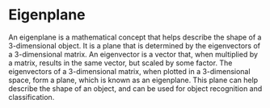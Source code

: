 # Eigenplane

An eigenplane is a mathematical concept that helps describe the shape of a 3-dimensional object. It is a plane that is determined by the eigenvectors of a 3-dimensional matrix. An eigenvector is a vector that, when multiplied by a matrix, results in the same vector, but scaled by some factor. The eigenvectors of a 3-dimensional matrix, when plotted in a 3-dimensional space, form a plane, which is known as an eigenplane. This plane can help describe the shape of an object, and can be used for object recognition and classification.
